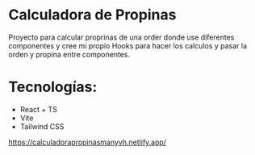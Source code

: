 # Calculadora de Propinas

Proyecto para calcular proprinas de una order donde use diferentes componentes y cree mi propio Hooks para  hacer los calculos y pasar la orden y propina entre componentes.
# Tecnologías:
  - React + TS
  - Vite
  - Tailwind CSS


https://calculadorapropinasmanyvh.netlify.app/

